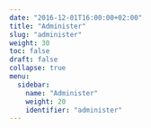 ```yaml
---
date: "2016-12-01T16:00:00+02:00"
title: "Administer"
slug: "administer"
weight: 30
toc: false
draft: false
collapse: true
menu:
  sidebar:
    name: "Administer"
    weight: 20
    identifier: "administer"
---
```

